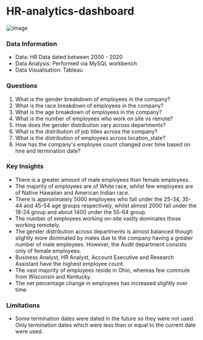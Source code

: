 # HR-analytics-dashboard

![image](https://github.com/nasrin-h/HR-analytics-dashboard/assets/136613366/e0e24591-614e-42f9-a063-6bbd66d55da4)

### Data Information

* Data: HR Data dated between 2000 - 2020
* Data Analysis: Performed via MySQL workbench
* Data Visualisation: Tableau

### Questions

1. What is the gender breakdown of employees in the company?
2. What is the race breakdown of employees in the company?
3. What is the age breakdown of employees in the company?
4. What is the number of employees who work on site vs remote?
5. How does the gender distribution vary across departments?
6. What is the distribution of job titles across the company?
7. What is the distribution of employees across location_state?
8. How has the company's employee count changed over time based on hire and termination date?

### Key Insights

* There is a greater amount of male employees than female employees.
* The majority of employees are of White race, whilst few employees are of Native Hawaiian and American Indian race.
* There is approximately 5000 employees who fall under the 25-34, 35-44 and 45-54 age groups respectively, whilst almost 2000 fall under the 18-24 group and about 1400 under the 55-64 group.
* The number of employees working on-site vastly dominates those working remotely.
* The gender distribution across departments is almost balanced though slightly more dominated by males due to the company having a greater number of male employees. However, the Audit department  consists only of female employees.
* Business Analyst, HR Analyst, Account Executive and Research Assistant have the highest employee count.
* The vast majority of employees reside in Ohio, whereas few commute from Wisconsin and Kentucky.
* The net percentage change in employees has increased slightly over time.

### Limitations

  * Some termination dates were dated in the future so they were not used. Only termination dates which were less than or equal to the current date were used.
